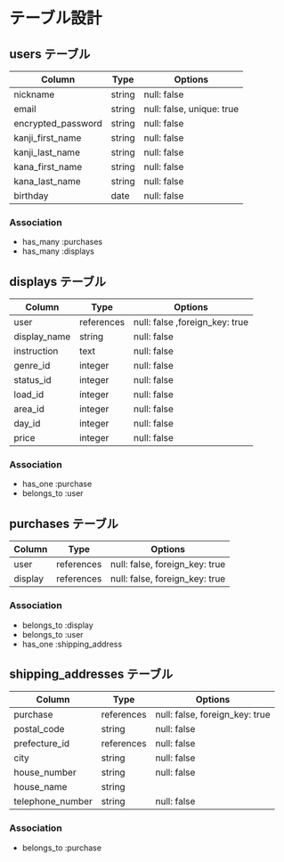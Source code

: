 # テーブル設計

## users テーブル

| Column             | Type    | Options                   |
| ------------------ | ------- | ------------------------- |
| nickname           | string  | null: false               |
| email              | string  | null: false, unique: true |
| encrypted_password | string  | null: false               |
| kanji_first_name   | string  | null: false               |
| kanji_last_name    | string  | null: false               |
| kana_first_name    | string  | null: false               |
| kana_last_name     | string  | null: false               |
| birthday           | date    | null: false               |

### Association

- has_many :purchases
- has_many :displays

## displays テーブル

| Column       | Type       | Options                       |
| ------------ | ---------- | ----------------------------- |
| user         | references | null: false ,foreign_key: true|
| display_name | string     | null: false                   |
| instruction  | text       | null: false                   |
| genre_id     | integer    | null: false                   |
| status_id    | integer    | null: false                   |
| load_id      | integer    | null: false                   |
| area_id      | integer    | null: false                   |
| day_id       | integer    | null: false                   |
| price        | integer    | null: false                   |


### Association

- has_one    :purchase
- belongs_to :user

## purchases テーブル

| Column      | Type       | Options                        |
| ----------- | ---------- | ------------------------------ |
| user        | references | null: false, foreign_key: true |
| display     | references | null: false, foreign_key: true |


### Association

- belongs_to :display
- belongs_to :user
- has_one :shipping_address

## shipping_addresses テーブル

| Column           | Type       | Options                        |
| ---------------- | ---------- | ------------------------------ |
| purchase         | references | null: false, foreign_key: true |
| postal_code      | string     | null: false                    |
| prefecture_id    | references | null: false                    |
| city             | string     | null: false                    |
| house_number     | string     | null: false                    |
| house_name       | string     |                                |
| telephone_number | string     | null: false                    |

### Association

- belongs_to :purchase
